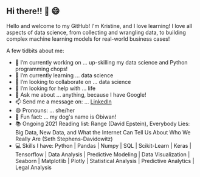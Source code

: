 ## Hi there!! 👋 😄

Hello and welcome to my GitHub! I'm Kristine, and I love learning! I love all aspects of data science, from collecting and wrangling data, to building complex machine learning models for real-world business cases!

A few tidbits about me:

- 🔭 I’m currently working on ... up-skilling my data science and Python programming chops!
- 🌱 I’m currently learning ... data science
- 👯 I’m looking to collaborate on ... data science
- 🤔 I’m looking for help with ... life
- 💬 Ask me about ... anything, because I have Google!
- 📫 Send me a message on: ... [LinkedIn](https://www.linkedin.com/in/kristine-w-lambdads/)
- 😄 Pronouns: ... she/her
- 🐶 Fun fact: ... my dog's name is Obiwan!
- 📚 Ongoing 2021 Reading list: Range (David Epstein), Everybody Lies: Big Data, New Data, and What the Internet Can Tell Us About Who We Really Are (Seth Stephens-Davidowitz)
- 💻 Skills I have: Python | Pandas | Numpy | SQL | Scikit-Learn | Keras | Tensorflow | Data Analysis | Predictive Modeling | Data Visualization | Seaborn | Matplotlib | Plotly | Statistical Analysis | Predictive Analytics | Legal Analysis
